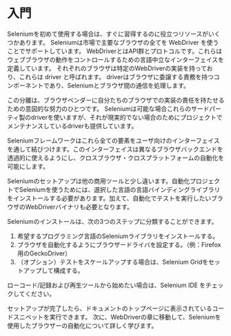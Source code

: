 # 入門
Seleniumを初めて使用する場合は、すぐに習得するのに役立つリソースがいくつかあります。
Seleniumは市場で主要なブラウザの全てを WebDriver を使うことでサポートしています。 WebDriverとはAPI群とプロトコルです。これらはウェブブラウザの動作をコントロールするための言語中立なインターフェイスを定義しています。 それぞれのブラウザは特定のWebDriverの実装を持っており、これらは driver と呼ばれます。 driverはブラウザに委譲する責務を持つコンポーネントであり、Seleniumとブラウザ間の通信を処理します。

この分離は、ブラウザベンダーに自分たちのブラウザでの実装の責任を持たせるための意図的な努力のひとつです。 Seleniumは可能な場合これらのサードパーティ製のdriverを使いますが、それが現実的でない場合のためにプロジェクトでメンテナンスしているdriverも提供しています。

Seleniumフレームワークはこれら全ての要素をユーザ向けのインターフェイスを通して結びつけます。このインターフェイスは異なるブラウザバックエンドを透過的に使えるようにし、クロスブラウザ・クロスプラットフォームの自動化を可能にします。

Seleniumのセットアップは他の商用ツールと少し違います。自動化プロジェクトでSeleniumを使うためには、選択した言語の言語バインディングライブラリをインストールする必要があります。加えて、自動化でテストを実行したいブラウザのWebDriverバイナリも必要となります。

Seleniumのインストールは、次の3つのステップに分類することができます。

1. 希望するプログラミング言語のSeleniumライブラリをインストールする。
2. ブラウザを自動化するようにブラウザードライバを設定する。（例：Firefox用のGeckoDriver）
3. （オプション）テストをスケールアップする場合は、Selenium Gridをセットアップして構成する。

ローコード/記録および再生ツールから始めたい場合は、Selenium IDE をチェックしてください。

セットアップが完了したら、ドキュメントのトップページに表示されているコードスニペットを実行できます。 次に、WebDriverの章に移動して、Seleniumを使用したブラウザーの自動化について詳しく学びます。